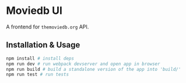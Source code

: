 # Moviedb UI

A frontend for `themoviedb.org` API.

## Installation & Usage

```sh
npm install # install deps
npm run dev # run webpack devserver and open app in browser
npm run build # build a standalone version of the app into 'build/'
npm run test # run tests
```

